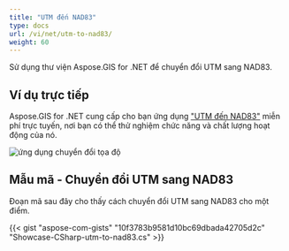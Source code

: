 ```yaml
---
title: "UTM đến NAD83"
type: docs
url: /vi/net/utm-to-nad83/
weight: 60
---
```


Sử dụng thư viện Aspose.GIS for .NET để chuyển đổi UTM sang NAD83.

## **Ví dụ trực tiếp**

Aspose.GIS for .NET cung cấp cho bạn ứng dụng ["UTM đến NAD83"](https://products.aspose.app/gis/transformation/utm-to-nad83) miễn phí trực tuyến, nơi bạn có thể thử nghiệm chức năng và chất lượng hoạt động của nó.

![ứng dụng chuyển đổi tọa độ](transform-coordinates.png)

## **Mẫu mã - Chuyển đổi UTM sang NAD83**

Đoạn mã sau đây cho thấy cách chuyển đổi UTM sang NAD83 cho một điểm.

{{< gist "aspose-com-gists" "10f3783b9581d10bc69dbada42705d2c" "Showcase-CSharp-utm-to-nad83.cs" >}}
